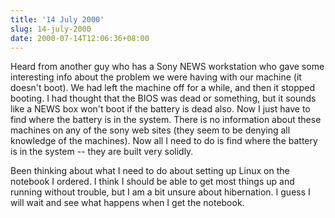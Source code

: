 ```yaml
---
title: '14 July 2000'
slug: 14-july-2000
date: 2000-07-14T12:06:36+08:00
---
```


Heard from another guy who has a Sony NEWS workstation
who gave some interesting info about the problem we were
having with our machine (it doesn\'t boot). We had left the
machine off for a while, and then it stopped booting. I had
thought that the BIOS was dead or something, but it sounds
like a NEWS box won\'t boot if the battery is dead also. Now
I just have to find where the battery is in the system.
There is no information about these machines on any of the
sony web sites (they seem to be denying all knowledge of the
machines). Now all I need to do is find where the battery
is in the system \-- they are built very solidly.

Been thinking about what I need to do about setting up
Linux on the notebook I ordered. I think I should be able
to get most things up and running without trouble, but I am
a bit unsure about hibernation. I guess I will wait and see
what happens when I get the notebook.

